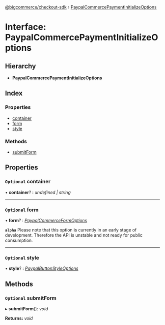 [@bigcommerce/checkout-sdk](../README.md) › [PaypalCommercePaymentInitializeOptions](paypalcommercepaymentinitializeoptions.md)

# Interface: PaypalCommercePaymentInitializeOptions

## Hierarchy

* **PaypalCommercePaymentInitializeOptions**

## Index

### Properties

* [container](paypalcommercepaymentinitializeoptions.md#optional-container)
* [form](paypalcommercepaymentinitializeoptions.md#optional-form)
* [style](paypalcommercepaymentinitializeoptions.md#optional-style)

### Methods

* [submitForm](paypalcommercepaymentinitializeoptions.md#optional-submitform)

## Properties

### `Optional` container

• **container**? : *undefined | string*

___

### `Optional` form

• **form**? : *[PaypalCommerceFormOptions](paypalcommerceformoptions.md)*

**`alpha`** 
Please note that this option is currently in an early stage of
development. Therefore the API is unstable and not ready for public
consumption.

___

### `Optional` style

• **style**? : *[PaypalButtonStyleOptions](paypalbuttonstyleoptions.md)*

## Methods

### `Optional` submitForm

▸ **submitForm**(): *void*

**Returns:** *void*
